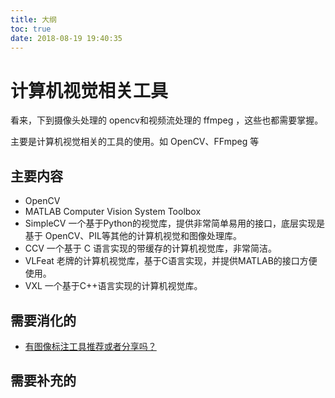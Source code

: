 ```yaml
---
title: 大纲
toc: true
date: 2018-08-19 19:40:35
---
```


# 计算机视觉相关工具

看来，下到摄像头处理的 opencv和视频流处理的 ffmpeg ，这些也都需要掌握。

主要是计算机视觉相关的工具的使用。如 OpenCV、FFmpeg 等

## 主要内容

- OpenCV
- MATLAB Computer Vision System Toolbox
- SimpleCV 一个基于Python的视觉库，提供非常简单易用的接口，底层实现是基于 OpenCV、PIL等其他的计算机视觉和图像处理库。
- CCV  一个基于 C 语言实现的带缓存的计算机视觉库，非常简洁。
- VLFeat  老牌的计算机视觉库，基于C语言实现，并提供MATLAB的接口方便使用。
- VXL  一个基于C++语言实现的计算机视觉库。




## 需要消化的

- [有图像标注工具推荐或者分享吗？](https://www.zhihu.com/question/30626971)

## 需要补充的
